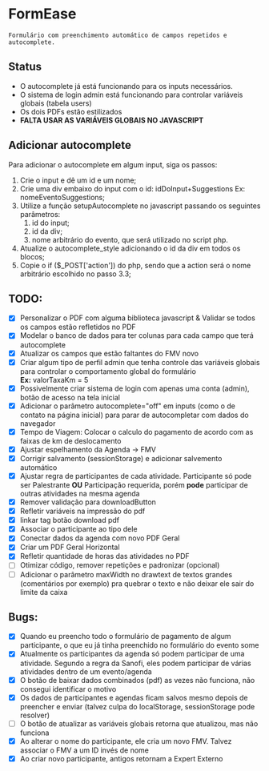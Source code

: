 # FormEase

    Formulário com preenchimento automático de campos repetidos e autocomplete.

## Status

- O autocomplete já está funcionando para os inputs necessários.
- O sistema de login admin está funcionando para controlar variáveis globais (tabela users)
- Os dois PDFs estão estilizados
- **FALTA USAR AS VARIÁVEIS GLOBAIS NO JAVASCRIPT**
  

## Adicionar autocomplete

Para adicionar o autocomplete em algum input, siga os passos:

1. Crie o input e dê um id e um nome;
2. Crie uma div embaixo do input com o id: idDoInput+Suggestions Ex: nomeEventoSuggestions;
3. Utilize a função setupAutocomplete no javascript passando os seguintes parâmetros:
    1. id do input;
    2. id da div;
    3. nome arbitrário do evento, que será utilizado no script php.
 4. Atualize o autocomplete_style adicionando o id da div em todos os blocos;
 5. Copie o if ($_POST['action']) do php, sendo que a action será o nome arbitrário escolhido no passo 3.3;

## TODO:

- [x] Personalizar o PDF com alguma biblioteca javascript & Validar se todos os campos estão refletidos no PDF
- [x] Modelar o banco de dados para ter colunas para cada campo que terá autocomplete  
- [x] Atualizar os campos que estão faltantes do FMV novo  
- [x] Criar algum tipo de perfil admin que tenha controle das variáveis globais para controlar o comportamento global do formulário   
**Ex:** valorTaxaKm = 5  
- [x] Possivelmente criar sistema de login com apenas uma conta (admin), botão de acesso na tela inicial  
- [x] Adicionar o parâmetro autocomplete="off" em inputs (como o de contato na página inicial) para parar de autocompletar com dados do navegador
- [x] Tempo de Viagem: Colocar o calculo do pagamento de acordo com as faixas de km de deslocamento  
- [x] Ajustar espelhamento da Agenda -> FMV
- [x] Corrigir salvamento (sessionStorage) e adicionar salvemento automático
- [x] Ajustar regra de participantes de cada atividade. Participante só pode ser Palestrante **OU** Participação requerida, porém **pode** participar de outras atividades na mesma agenda
- [x] Remover validação para downloadButton
- [x] Refletir variáveis na impressão do pdf
- [x] linkar tag botão download pdf
- [x] Associar o participante ao tipo dele
- [x] Conectar dados da agenda com novo PDF Geral
- [x] Criar um PDF Geral Horizontal
- [x] Refletir quantidade de horas das atividades no PDF
- [ ] Otimizar código, remover repetições e padronizar (opcional)  
- [ ] Adicionar o parâmetro maxWidth no drawtext de textos grandes (comentários por exemplo) pra quebrar o texto e não deixar ele sair do limite da caixa  

## Bugs:

- [x] Quando eu preencho todo o formulário de pagamento de algum participante, o que eu já tinha preenchido no formulário do evento some  
- [x] Atualmente os participantes da agenda só podem participar de uma atividade. Segundo a regra da Sanofi, eles podem participar de várias atividades dentro de um evento/agenda  
- [x] O botão de baixar dados combinados (pdf) as vezes não funciona, não consegui identificar o motivo  
- [x] Os dados de participantes e agendas ficam salvos mesmo depois de preencher e enviar (talvez culpa do localStorage, sessionStorage pode resolver)
- [ ] O botão de atualizar as variáveis globais retorna que atualizou, mas não funciona  
- [x] Ao alterar o nome do participante, ele cria um novo FMV. Talvez associar o FMV a um ID invés de nome
- [x] Ao criar novo participante, antigos retornam a Expert Externo
